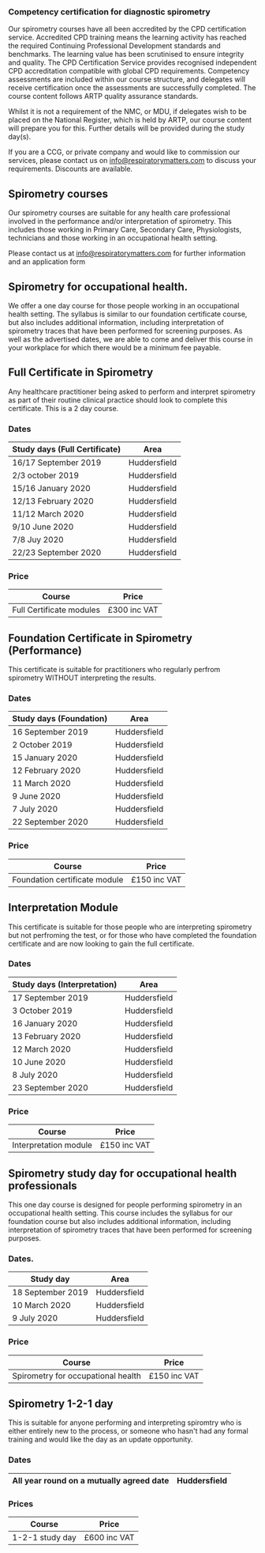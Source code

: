 ### Competency certification for diagnostic spirometry

Our spirometry courses have all been accredited by the CPD certification service. Accredited CPD training means the learning activity has reached the required Continuing Professional Development standards and benchmarks. The learning value has been scrutinised to ensure integrity and quality. The CPD Certification Service provides recognised independent CPD accreditation compatible with global CPD requirements. Competency assessments are included within our course structure, and delegates will receive certification once the assessments are successfully completed. The course content follows ARTP quality assurance standards.

Whilst it is not a requirement of the NMC, or MDU, if delegates wish to be placed on the National Register, which is held by ARTP, our course content will prepare you for this. Further details will be provided during the study day(s).

If you are a CCG, or private company and would like to commission our services, please contact us on info@respiratorymatters.com to discuss your requirements. Discounts are available.


## Spirometry courses
 
Our spirometry courses are suitable for any health care professional involved in the performance and/or interpretation of spirometry. This includes those working in Primary Care, Secondary Care, Physiologists, technicians and those working in an occupational health setting.  

Please contact us at info@respiratorymatters.com for further information and an application form

## Spirometry for occupational health.

We offer a one day course for those people working in an occupational health setting. The syllabus is similar to our foundation certificate course, but also includes additional information, including interpretation of spirometry traces that have been performed for screening purposes. As well as the advertised dates, we are able to come and deliver this course in your workplace for which there would be a minimum fee payable.

## Full Certificate in Spirometry

Any healthcare practitioner being asked to perform and interpret spirometry as part of their routine clinical practice should look to complete this certificate. This is a 2 day course.

### Dates

| Study days (Full Certificate)  | Area         |
|--------------------------------|--------------|
|16/17 September 2019            | Huddersfield |
|2/3 october 2019                | Huddersfield |
|15/16 January 2020              | Huddersfield |
|12/13 February 2020             | Huddersfield |
|11/12 March 2020                | Huddersfield |
|9/10 June 2020                  | Huddersfield |
|7/8 Juy 2020                    | Huddersfield |
|22/23 September 2020            | Huddersfield |


### Price

| Course                                  | Price        |    
|-----------------------------------------|------------- |
|  Full Certificate modules               |£300 inc VAT  | 


## Foundation Certificate in Spirometry (Performance)

This certificate is suitable for practitioners who regularly perfrom spirometry WITHOUT interpreting the results. 

### Dates

| Study days (Foundation)  | Area         |               
|--------------------------|--------------|
|16 September 2019         | Huddersfield |
|2 October 2019            | Huddersfield |
|15 January 2020           | Huddersfield |
|12 February 2020          | Huddersfield |
|11 March 2020             | Huddersfield |
|9 June 2020               | Huddersfield |
|7 July 2020               | Huddersfield |
|22 September 2020         | Huddersfield |

### Price

| Course                                     | Price          | 
|--------------------------------------------|----------------|
| Foundation certificate module              | £150 inc VAT   |


## Interpretation Module

This certificate is suitable for those people who are interpreting spirometry but not perfroming the test, or for those who have completed the foundation certificate and are now looking to gain the full certificate.

### Dates

| Study days (Interpretation) | Area         |
|-----------------------------|--------------|
|17 September 2019            | Huddersfield |
|3 October 2019               | Huddersfield |
|16 January 2020              | Huddersfield |
|13 February 2020             | Huddersfield |
|12 March 2020                | Huddersfield |
|10 June 2020                 | Huddersfield |
|8 July 2020                  | Huddersfield |
|23 September 2020            | Huddersfield |

### Price

| Course                                     | Price          | 
|--------------------------------------------|----------------|
| Interpretation module                      | £150 inc VAT   |


## Spirometry study day for occupational health professionals

This one day course is designed for people performing spirometry in an occupational health setting. This course includes the syllabus for our foundation course but also includes additional information, including interpretation of spirometry traces that have been performed for screening purposes.  

### Dates. 

| Study day                | Area         |
|--------------------------|--------------|
|18 September 2019         | Huddersfield |
|10 March 2020             | Huddersfield |
|9 July 2020               | Huddersfield 

### Price

| Course                            | Price          |
|-----------------------------------|----------------|
| Spirometry for occupational health| £150 inc VAT   |
 
## Spirometry 1-2-1 day

This is suitable for anyone performing and interpreting spiromtry who is either entirely new to the process, or someone who hasn't had any formal training and would like the day as an update opportunity.

### Dates

| All year round on a mutually agreed date| Huddersfield |
|-----------------------------------------|--------------|

### Prices

| Course                                     | Price          | 
|--------------------------------------------|----------------|
| 1-2-1 study day                            | £600 inc VAT   | 
